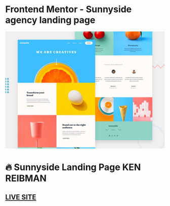 # Frontend Mentor - Sunnyside agency landing page

![Design preview for the Sunnyside agency landing page coding challenge](./design/desktop-preview.jpg)

# 🔥 Sunnyside Landing Page KEN REIBMAN

## [LIVE SITE](https://kenreibman.github.io/sunnyside-agency-landing-page/)
